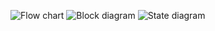 ![Flow chart](https://github.com/user-attachments/assets/ff61d07d-5a64-4018-9e7d-d6f326fe4e15)
![Block diagram](https://github.com/user-attachments/assets/f68efacb-b9a4-4fe7-9468-d8f7e36cb0fe)
![State diagram](https://github.com/user-attachments/assets/f37f3aa4-e8b2-4a7a-a596-fd8ffca7869d)
